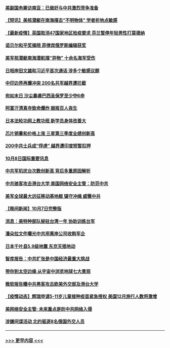 #### [美副国务卿访南亚：已做好与中共激烈竞争准备](../pages/prog202/a103238042.md?t=10090401) 
#### [【短讯】美核潜艇在南海撞击“不明物体” 学者析地点敏感](../pages/prog202/a103237971.md?t=10090401) 
#### [【最新疫情】英国取消47国家地区检疫要求 芬兰暂停年轻男性打莫德纳](../pages/prog202/a103237955.md?t=10090401) 
#### [诺贝尔和平奖揭晓 菲律宾俄罗斯编辑获奖](../pages/prog202/a103237969.md?t=10090401) 
#### [美军核潜艇南海潜航撞“异物” 十余名海军受伤](../pages/prog202/a103237902.md?t=10090401) 
#### [日相岸田文雄和习近平首次通话 涉多个敏感议题](../pages/prog202/a103237907.md?t=10090401) 
#### [中印边界再爆冲突 200名共军越界遭拦截](../pages/prog202/a103237898.md?t=10090401) 
#### [宛如末日 沙尘暴袭巴西圣保罗至少夺6命](../pages/prog202/a103237873.md?t=10090401) 
#### [阿富汗清真寺致命爆炸 据报百人丧生](../pages/prog202/a103237872.md?t=10090401) 
#### [日本法轮功网上教功班 新学员身体改善大](../pages/prog202/a103237679.md?t=10090401) 
#### [芯片销量和价格上涨 三星第三季度业绩创新高](../pages/prog202/a103237806.md?t=10090401) 
#### [200中共士兵成“俘虏” 越界遭印度短暂扣押](../pages/prog202/a103237712.md?t=10090401) 
#### [10月8日国际重要讯息](../pages/prog202/a103237707.md?t=10090401) 
#### [中共军机扰台次数创新高 背后多重原因解析](../pages/prog202/a103237641.md?t=10090401) 
#### [中共骇客攻击港台大学 美国网络安全主管：防范中共](../pages/prog202/a103237250.md?t=10090401) 
#### [美军全球最大远征移动基地舰 镇守冲绳 威慑中共](../pages/prog202/a103237355.md?t=10090401) 
#### [【晚间新闻】10月7日完整版](../pages/prog202/a103237452.md?t=10090401) 
#### [消息：美特种部队秘驻台湾一年 协助训练台军](../pages/prog202/a103237440.md?t=10090401) 
#### [潘朵拉文件曝光中共用离岸公司收购军企](../pages/prog202/a103237457.md?t=10090401) 
#### [日本千叶县5.9级地震 东京天摇地动](../pages/prog202/a103237299.md?t=10090401) 
#### [智库报告：中共扩张是中国经济最重大挑战](../pages/prog202/a103237310.md?t=10090401) 
#### [带你到太空边缘 从宇宙中浏览地球七大景观](../pages/prog202/a103237276.md?t=10090401) 
#### [微软报告曝中共黑客攻击欧美外交部及港台大学](../pages/prog202/a103237152.md?t=10090401) 
#### [【疫情动态】辉瑞申请5-11岁儿童接种疫苗紧急授权 美国12月旅行人数将激增](../pages/prog202/a103237253.md?t=10090401) 
#### [美网络安全主管: 未来重点是防中共网络入侵](../pages/prog202/a103237248.md?t=10090401) 
#### [涉嫌间谍活动 北约驱逐8名俄国外交人员](../pages/prog202/a103237242.md?t=10090401) 

----
#### [ >>> 更早内容 <<< ](../indexes/prog202-earlier.md)
